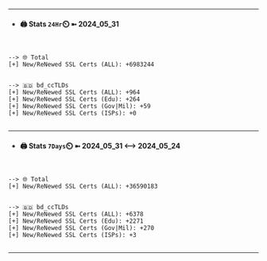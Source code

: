 

---
- #### 🖨️ **Stats** `24Hr`⏲️ ➼ 2024_05_31
```console


--> 🌐 Total
[+] New/ReNewed SSL Certs (ALL): +6983244


--> 🇧🇩 bd_ccTLDs
[+] New/ReNewed SSL Certs (ALL): +964
[+] New/ReNewed SSL Certs (Edu): +264
[+] New/ReNewed SSL Certs (Gov|Mil): +59
[+] New/ReNewed SSL Certs (ISPs): +0


```

---
- #### 🖨️ **Stats** `7Days`⏲️ ➼ 2024_05_31 <--> 2024_05_24
```console


--> 🌐 Total
[+] New/ReNewed SSL Certs (ALL): +36590183


--> 🇧🇩 bd_ccTLDs
[+] New/ReNewed SSL Certs (ALL): +6378
[+] New/ReNewed SSL Certs (Edu): +2271
[+] New/ReNewed SSL Certs (Gov|Mil): +270
[+] New/ReNewed SSL Certs (ISPs): +3


```

---

